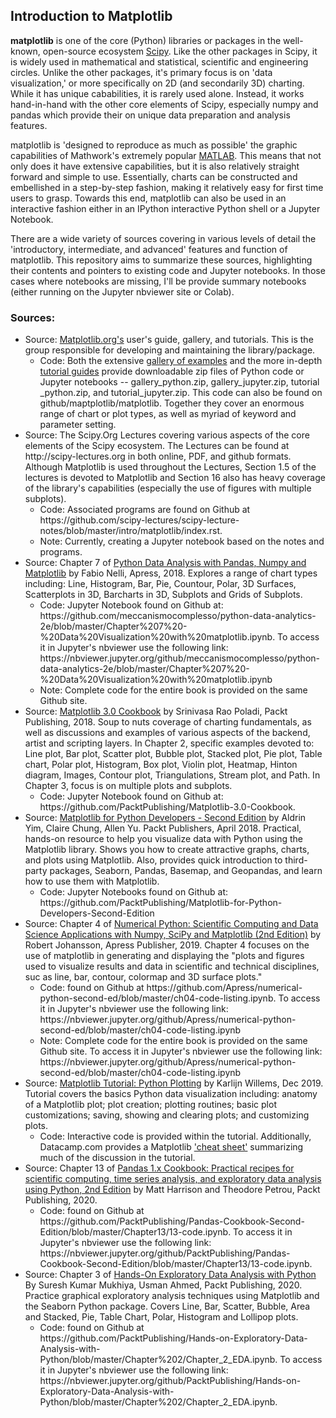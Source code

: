 <h2>Introduction to Matplotlib</h2>

<b>matplotlib</b> is one of the core (Python) libraries or packages in the well-known, open-source ecosystem <a href='http://scipy.org'>Scipy</a>. Like the other packages in Scipy, it is widely used in mathematical and statistical, scientific and engineering circles. Unlike the other packages, it's primary focus is on 'data visualization,' or more specifically on 2D (and secondarily 3D) charting. While it has unique cababilities, it is rarely used alone.  Instead, it works hand-in-hand with the other core elements of Scipy, especially numpy and pandas which provide their on unique data preparation and analysis features.

matplotlib is 'designed to reproduce as much as possible' the graphic capabilities of Mathwork's extremely popular <a href="https://www.mathworks.com/products/matlab.html">MATLAB</a>. This means that not only does it have extensive capabilities, but it is also relatively straight forward and simple to use. Essentially, charts can be constructed and embellished in a step-by-step fashion, making it relatively easy for first time users to grasp. Towards this end, matplotlib can also be used in an interactive fashion either in an IPython interactive Python shell or a Jupyter Notebook.

There are a wide variety of sources covering in various levels of detail the 'introductory, intermediate, and advanced' features and function of matplotlib. This repository aims to summarize these sources, highlighting their contents and pointers to existing code and Jupyter notebooks. In those cases where notebooks are missing, I'll be provide summary notebooks (either running on the Jupyter nbviewer site or Colab).

<h3>Sources:</h3>

<ul>
  <li>Source: <a href="http://matplotlib.org">Matplotlib.org's</a> user's guide, gallery, and tutorials. This is the group responsible for developing and maintaining the library/package.
    <ul>
    <li>Code: Both the extensive <a href="https://matplotlib.org/gallery/index.html">gallery of examples<a> and the more in-depth <a href="https://matplotlib.org/tutorials/index.html">tutorial guides</a> provide downloadable zip files of Python code or Jupyter notebooks -- gallery_python.zip, gallery_jupyter.zip, tutorial _python.zip, and tutorial_jupyter.zip. This code can also be found on github/maptplotlib/matplotlib. Together they cover an enormous range of chart or plot types, as well as myriad of keyword and parameter setting.</li>
    </ul>
  </li>
      
<li>Source: The Scipy.Org Lectures covering various aspects of the core elements of the Scipy ecosystem. The Lectures can be found at http://scipy-lectures.org in both online, PDF, and github formats. Although Matplotlib is used throughout the Lectures, Section 1.5 of the lectures is devoted to Matplotlib and Section 16 also has heavy coverage of the library's capabilities (especially the use of figures with multiple subplots). 
    <ul>
    <li>Code: Associated programs are found on Github at https://github.com/scipy-lectures/scipy-lecture-notes/blob/master/intro/matplotlib/index.rst.</li>
      <li>Note: Currently, creating a Jupyter notebook based on the notes and programs.</li>
    </ul>
  </li>      
      
  <li>Source: Chapter 7 of <a href="https://www.apress.com/us/book/9781484239124#otherversion=9781484239131">Python Data Analysis with Pandas, Numpy and Matplotlib</a> by Fabio Nelli, Apress, 2018. Explores a range of chart types including: Line, Histogram, Bar, Pie, Countour, Polar, 3D Surfaces, Scatterplots in 3D, Barcharts in 3D, Subplots and Grids of Subplots.
    <ul>
    <li>Code: Jupyter Notebook found on Github at: https://github.com/meccanismocomplesso/python-data-analytics-2e/blob/master/Chapter%207%20-%20Data%20Visualization%20with%20matplotlib.ipynb. To access it in Jupyter's nbviewer use the following link: https://nbviewer.jupyter.org/github/meccanismocomplesso/python-data-analytics-2e/blob/master/Chapter%207%20-%20Data%20Visualization%20with%20matplotlib.ipynb</li>
    <li>Note: Complete code for the entire book is provided on the same Github site.</li>
    </ul>
  </li>
  <li>Source: <a href="https://www.packtpub.com/big-data-and-business-intelligence/matplotlib-30-cookbook">Matplotlib 3.0 Cookbook</a> by Srinivasa Rao Poladi, Packt Publishing, 2018. Soup to nuts coverage of charting fundamentals, as well as discussions and examples of various aspects of the backend, artist and scripting layers.  In Chapter 2, specific examples devoted to: Line plot, Bar plot, Scatter plot, Bubble plot, Stacked plot, Pie plot, Table chart, Polar plot, Histogram, Box plot, Violin plot, Heatmap, Hinton diagram, Images, Contour plot, Triangulations, Stream plot, and Path. In Chapter 3, focus is on multiple plots and subplots.
    <ul>
    <li>Code: Jupyter Notebook found on Github at: https://github.com/PacktPublishing/Matplotlib-3.0-Cookbook.</li>
    </ul>
  </li>
  <li>Source: <a href="https://www.packtpub.com/big-data-and-business-intelligence/matplotlib-python-developers-second-edition">Matplotlib for Python Developers - Second Edition</a> by Aldrin Yim, Claire Chung, Allen Yu. Packt Publishers, April 2018. Practical, hands-on resource to help you visualize data with Python using the Matplotlib library. Shows you how to create attractive graphs, charts, and plots using Matplotlib. Also, provides quick introduction to third-party packages, Seaborn, Pandas, Basemap, and Geopandas, and learn how to use them with Matplotlib.
   <ul>
     <li>Code: Jupyter Notebooks found on Github at: https://github.com/PacktPublishing/Matplotlib-for-Python-Developers-Second-Edition</li>
    </ul>
  </li>
      
  <li>Source: Chapter 4 of <a href="https://www.apress.com/us/book/9781484242452#otherversion=9781484242469">Numerical Python: Scientific Computing and Data Science Applications with Numpy, SciPy and Matplotlib (2nd Edition)</a> by  Robert Johansson, Apress Publisher, 2019. Chapter 4 focuses on the use of matplotlib in generating and displaying the "plots and figures used to visualize results and data in scientific and technical disciplines, suc as line, bar, contour, colormap and 3D surface plots."
   <ul>
     <li>Code: found on Github at https://github.com/Apress/numerical-python-second-ed/blob/master/ch04-code-listing.ipynb. To access it in Jupyter's nbviewer use the following link: https://nbviewer.jupyter.org/github/Apress/numerical-python-second-ed/blob/master/ch04-code-listing.ipynb</li>
     <li>Note: Complete code for the entire book is provided on the same Github site. To access it in Jupyter's nbviewer use the following link: https://nbviewer.jupyter.org/github/Apress/numerical-python-second-ed/blob/master/ch04-code-listing.ipynb
   </li>
   </ul>
  </li>
  
  <li>Source: <a href="https://www.datacamp.com/community/tutorials/matplotlib-tutorial-python">Matplotlib Tutorial: Python Plotting</a> by Karlijn Willems, Dec 2019. Tutorial covers the basics Python data visualization including: anatomy of a Matplotlib plot; plot creation; plotting routines; basic plot customizations; saving, showing and clearing plots; and customizing plots.
    <ul>
      <li>Code: Interactive code is provided within the tutorial. Additionally, Datacamp.com provides a Matplotlib <a href="https://www.datacamp.com/community/blog/python-matplotlib-cheat-sheet">'cheat sheet'</a> summarizing much of the discussion in the tutorial.</li>
    </ul>
  </li>
  
<li>Source: Chapter 13 of <a href="https://www.packtpub.com/programming/pandas-1-x-cookbook-second-edition">Pandas 1.x Cookbook: Practical recipes for scientific computing, time series analysis, and exploratory data analysis using Python, 2nd Edition</a> by Matt Harrison and Theodore Petrou, Packt Publishing, 2020.
  <ul>
    <li>Code: found on Github at https://github.com/PacktPublishing/Pandas-Cookbook-Second-Edition/blob/master/Chapter13/13-code.ipynb. To access it in Jupyter's nbviewer use the following link: https://nbviewer.jupyter.org/github/PacktPublishing/Pandas-Cookbook-Second-Edition/blob/master/Chapter13/13-code.ipynb.</li>
    </ul>
</li>

<li>Source: Chapter 3 of <a href="https://www.packtpub.com/data/hands-on-exploratory-data-analysis-with-python">Hands-On Exploratory Data Analysis with Python</a> By Suresh Kumar Mukhiya, Usman Ahmed, Packt Publishing, 2020. Practice graphical exploratory analysis techniques using Matplotlib and the Seaborn Python package. Covers Line, Bar, Scatter, Bubble, Area and Stacked, Pie, Table Chart, Polar, Histogram and Lollipop plots.
  <ul>
    <li>Code: found on Github at https://github.com/PacktPublishing/Hands-on-Exploratory-Data-Analysis-with-Python/blob/master/Chapter%202/Chapter_2_EDA.ipynb. To access it in Jupyter's nbviewer use the following link: https://nbviewer.jupyter.org/github/PacktPublishing/Hands-on-Exploratory-Data-Analysis-with-Python/blob/master/Chapter%202/Chapter_2_EDA.ipynb.
    </li>
  </ul>
</li>


</ul>
